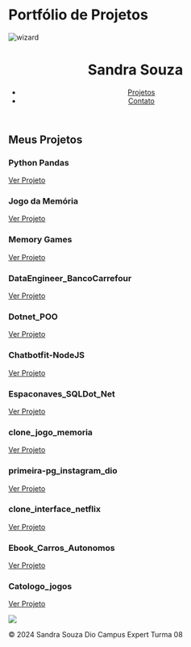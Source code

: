 <!DOCTYPE html>
<html lang="pt-BR">
<head>
    <meta charset="UTF-8">
  <meta name="viewport" content="width=device-width, initial-scale=1.0">
        <h1> Portfólio de Projetos</h1>

![wizard](https://github.com/Sandra23U/Desafio-03-Dio-Campus-Expert-Turma-08/assets/66983974/4d32fd99-f207-4aa8-b9a7-8275bbc6cc91)

    
<link rel="stylesheet" href="styles.css">
</head>
<body>
    <header>
        <h1>Sandra Souza</h1>
        <nav>
            <ul>
                <li><a href="#projetos">Projetos</a></li>
                <li><a href="#contato">Contato</a></li>
            </ul>
        </nav>
    </header>
    <section id="projetos">
        <h2>Meus Projetos</h2>
        <div class="projeto">
            <h3>Python Pandas</h3>
            <p><a href="https://github.com/Sandra23U/Python_Pandas.git" target="_blank">Ver Projeto</a></p>
        </div>
        <div class="projeto">
            <h3>Jogo da Memória</h3>
            <p><a href="https://github.com/Sandra23U/dio-jogo-da-memoria.git" target="_blank">Ver Projeto</a></p>
        </div>
        <div class="projeto">
            <h3>Memory Games</h3>
            <p><a href="https://github.com/Sandra23U/Dio-memory-games.js.git" target="_blank">Ver Projeto</a></p>
        </div>
        <div class="projeto">
            <h3>DataEngineer_BancoCarrefour</h3>
            <p><a href="https://github.com/Sandra23U/DataEngineer_BancoCarrefour.git" target="_blank">Ver Projeto</a></p>
        </div>
        <div class="projeto">
            <h3>Dotnet_POO</h3>
            <p><a href="https://github.com/Sandra23U/Dotnet-POO.git" target="_blank">Ver Projeto</a></p>
        <div class="projeto">
            <h3>Chatbotfit-NodeJS</h3>
            <p><a href="https://github.com/Sandra23U/Chatbotfit-NodeJS.git" target="_blank">Ver Projeto</a></p>
        </div>
        <div class="projeto">
            <h3>Espaconaves_SQLDot_Net</h3>
            <p><a href="https://github.com/Sandra23U/Espaconaves_SQLDot_Net.git" target="_blank">Ver Projeto</a></p>
        </div>
        <div class="projeto">
            <h3>clone_jogo_memoria</h3>
            <p><a href="https://github.com/Sandra23U/clone_jogo_memoria.git" target="_blank">Ver Projeto</a></p>
        </div>
        <div class="projeto">
            <h3>primeira-pg_instagram_dio</h3>
            <p><a href="https://github.com/Sandra23U/primeira-pg_instagram_dio.git" target="_blank">Ver Projeto</a></p>
        </div>
        <div class="projeto">
            <h3>clone_interface_netflix</h3>
            <p><a href="https://github.com/Sandra23U/clone_interface_netflix.git" target="_blank">Ver Projeto</a></p>
        </div>
        <div class="projeto">
            <h3>Ebook_Carros_Autonomos</h3>
            <p><a href="https://github.com/Sandradiotech/Ebook_Carros_Autonomos.git" target="_blank">Ver Projeto</a></p>
        </div>
        <div class="projeto">
            <h3>Catologo_jogos</h3>
            <p><a href="https://github.com/Sandra23U/Catologo_jogos.NET.git" target="_blank">Ver Projeto</a></p>
        </div>
       
  </section>
    <section id="contato">
        <p><a href="mailto:sosouza02@gmail.com">
        <img src="https://img.shields.io/badge/Gmail-D14815?style=for-the-badge&logo=gmail&logoColor=white"/>
        </a>
        </p>
        </section>
    
 
 
 
  <footer>
        <p>&copy; 2024 Sandra Souza Dio Campus Expert Turma 08</p>
  </footer>
    
</body>
</html>
